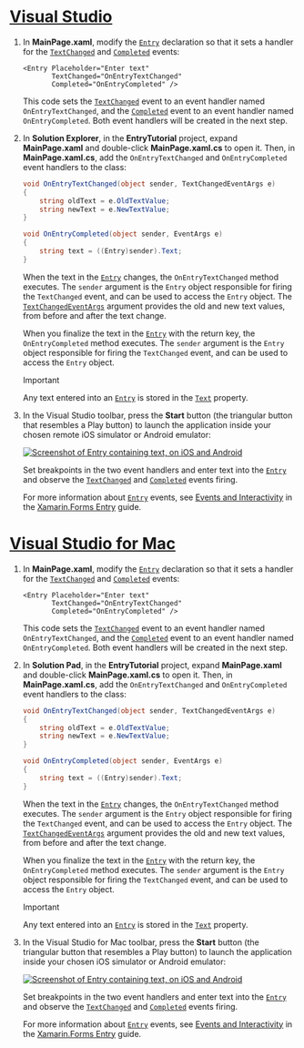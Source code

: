 # [Visual Studio](#tab/vswin)

1. In **MainPage.xaml**, modify the [`Entry`](xref:Xamarin.Forms.Entry) declaration so that it sets a handler for the [`TextChanged`](xref:Xamarin.Forms.InputView.TextChanged) and [`Completed`](xref:Xamarin.Forms.Entry.Completed) events:

    ```xaml
    <Entry Placeholder="Enter text"
           TextChanged="OnEntryTextChanged"
           Completed="OnEntryCompleted" />
    ```

    This code sets the [`TextChanged`](xref:Xamarin.Forms.InputView.TextChanged) event to an event handler named `OnEntryTextChanged`, and the [`Completed`](xref:Xamarin.Forms.Entry.Completed) event to an event handler named `OnEntryCompleted`. Both event handlers will be created in the next step.

1. In **Solution Explorer**, in the **EntryTutorial** project, expand **MainPage.xaml** and double-click **MainPage.xaml.cs** to open it. Then, in **MainPage.xaml.cs**, add the `OnEntryTextChanged` and `OnEntryCompleted` event handlers to the class:

    ```csharp
    void OnEntryTextChanged(object sender, TextChangedEventArgs e)
    {
        string oldText = e.OldTextValue;
        string newText = e.NewTextValue;
    }

    void OnEntryCompleted(object sender, EventArgs e)
    {
        string text = ((Entry)sender).Text;
    }
    ```

    When the text in the [`Entry`](xref:Xamarin.Forms.Entry) changes, the `OnEntryTextChanged` method executes. The `sender` argument is the `Entry` object responsible for firing the `TextChanged` event, and can be used to access the `Entry` object. The [`TextChangedEventArgs`](xref:Xamarin.Forms.TextChangedEventArgs) argument provides the old and new text values, from before and after the text change.

    When you finalize the text in the [`Entry`](xref:Xamarin.Forms.Entry) with the return key, the `OnEntryCompleted` method executes. The `sender` argument is the `Entry` object responsible for firing the `TextChanged` event, and can be used to access the `Entry` object.

    > [!IMPORTANT]
    > Any text entered into an [`Entry`](xref:Xamarin.Forms.Entry) is stored in the [`Text`](xref:Xamarin.Forms.InputView.Text) property.

1. In the Visual Studio toolbar, press the **Start** button (the triangular button that resembles a Play button) to launch the application inside your chosen remote iOS simulator or Android emulator:

    [![Screenshot of Entry containing text, on iOS and Android](../images/text-changes.png "Entry with text")](../images/text-changes-large.png#lightbox "Entry with text")

    Set breakpoints in the two event handlers and enter text into the [`Entry`](xref:Xamarin.Forms.Entry) and observe the [`TextChanged`](xref:Xamarin.Forms.InputView.TextChanged) and [`Completed`](xref:Xamarin.Forms.Entry.Completed) events firing.

    For more information about [`Entry`](xref:Xamarin.Forms.Entry) events, see [Events and Interactivity](~/xamarin-forms/user-interface/text/entry.md#events-and-interactivity) in the [Xamarin.Forms Entry](~/xamarin-forms/user-interface/text/entry.md) guide.

# [Visual Studio for Mac](#tab/vsmac)

1. In **MainPage.xaml**, modify the [`Entry`](xref:Xamarin.Forms.Entry) declaration so that it sets a handler for the [`TextChanged`](xref:Xamarin.Forms.InputView.TextChanged) and [`Completed`](xref:Xamarin.Forms.Entry.Completed) events:

    ```xaml
    <Entry Placeholder="Enter text"
           TextChanged="OnEntryTextChanged"
           Completed="OnEntryCompleted" />
    ```

    This code sets the [`TextChanged`](xref:Xamarin.Forms.InputView.TextChanged) event to an event handler named `OnEntryTextChanged`, and the [`Completed`](xref:Xamarin.Forms.Entry.Completed) event to an event handler named `OnEntryCompleted`. Both event handlers will be created in the next step.

1. In **Solution Pad**, in the **EntryTutorial** project, expand **MainPage.xaml** and double-click **MainPage.xaml.cs** to open it. Then, in **MainPage.xaml.cs**, add the `OnEntryTextChanged` and `OnEntryCompleted` event handlers to the class:

    ```csharp
    void OnEntryTextChanged(object sender, TextChangedEventArgs e)
    {
        string oldText = e.OldTextValue;
        string newText = e.NewTextValue;
    }

    void OnEntryCompleted(object sender, EventArgs e)
    {
        string text = ((Entry)sender).Text;
    }
    ```

    When the text in the [`Entry`](xref:Xamarin.Forms.Entry) changes, the `OnEntryTextChanged` method executes. The `sender` argument is the `Entry` object responsible for firing the `TextChanged` event, and can be used to access the `Entry` object. The [`TextChangedEventArgs`](xref:Xamarin.Forms.TextChangedEventArgs) argument provides the old and new text values, from before and after the text change.

    When you finalize the text in the [`Entry`](xref:Xamarin.Forms.Entry) with the return key, the `OnEntryCompleted` method executes. The `sender` argument is the `Entry` object responsible for firing the `TextChanged` event, and can be used to access the `Entry` object.

    > [!IMPORTANT]
    > Any text entered into an [`Entry`](xref:Xamarin.Forms.Entry) is stored in the [`Text`](xref:Xamarin.Forms.InputView.Text) property.

1. In the Visual Studio for Mac toolbar, press the **Start** button (the triangular button that resembles a Play button) to launch the application inside your chosen iOS simulator or Android emulator:

    [![Screenshot of Entry containing text, on iOS and Android](../images/text-changes.png "Entry with text")](../images/text-changes-large.png#lightbox "Entry with text")

    Set breakpoints in the two event handlers and enter text into the [`Entry`](xref:Xamarin.Forms.Entry) and observe the [`TextChanged`](xref:Xamarin.Forms.InputView.TextChanged) and [`Completed`](xref:Xamarin.Forms.Entry.Completed) events firing.

    For more information about [`Entry`](xref:Xamarin.Forms.Entry) events, see [Events and Interactivity](~/xamarin-forms/user-interface/text/entry.md#events-and-interactivity) in the [Xamarin.Forms Entry](~/xamarin-forms/user-interface/text/entry.md) guide.
